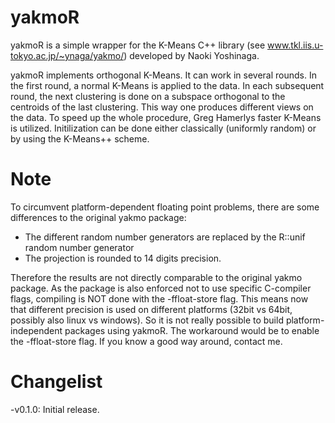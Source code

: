 # yakmoR

yakmoR is a simple wrapper for the K-Means C++ library 
(see www.tkl.iis.u-tokyo.ac.jp/~ynaga/yakmo/) developed
by Naoki Yoshinaga.

yakmoR implements orthogonal K-Means. It can work in several rounds.
In the first round, a normal K-Means is applied to the data.
In each subsequent round, the next clustering is done on a subspace orthogonal
to the centroids of the last clustering. This way one produces different
views on the data.
To speed up the whole procedure, Greg Hamerlys faster K-Means
is utilized. Initilization can be done either classically (uniformly random)
or by using the K-Means++ scheme.


# Note

To circumvent platform-dependent floating point problems, there are some differences to the original yakmo package:

- The different random number generators are replaced by the R::unif random number generator
- The projection is rounded to 14 digits precision. 

Therefore the results are not directly comparable to the original yakmo package. As the package is also enforced not to use 
specific C-compiler flags, compiling is NOT done with the -ffloat-store flag. This means now that different precision is used
on different platforms (32bit vs 64bit, possibly also linux vs windows). So it is not really possible to build platform-independent
packages using yakmoR. The workaround would be to enable the -ffloat-store flag. If you know a good way around, contact me.



# Changelist

-v0.1.0: Initial release.
